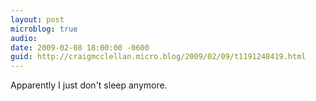 ```yaml
---
layout: post
microblog: true
audio: 
date: 2009-02-08 18:00:00 -0600
guid: http://craigmcclellan.micro.blog/2009/02/09/t1191248419.html
---
```

Apparently I just don't sleep anymore.
